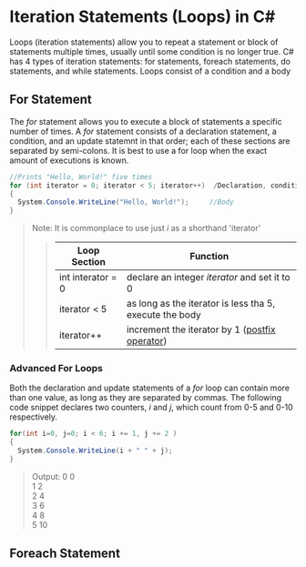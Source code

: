 # Iteration Statements (Loops) in C#
Loops (iteration statements) allow you to repeat a statement or block of statements multiple times, usually until some condition is no longer true.
C# has 4 types of iteration statements: for statements, foreach statements, do statements, and while statements. Loops consist of a condition and a body <br />

## For Statement
The _for_ statement allows you to execute a block of statements a specific number of times. A _for_ statement consists of a declaration statement, a condition,
and an update statemnt in that order; each of these sections are separated by semi-colons. It is best to use a for loop when the exact amount of executions is known. <br />
```C#
//Prints "Hello, World!" five times
for (int iterator = 0; iterator < 5; iterator++)  /Declaration, condition, and update statements
{
  System.Console.WriteLine("Hello, World!");     //Body
}
```
> Note: It is commonplace to use just _i_ as a shorthand 'iterator'
>> | Loop Section | Function |
>> | ------------ | -------- |
>> | int interator = 0 | declare an integer _iterator_ and set it to 0 |
>> | iterator < 5 | as long as the iterator is less tha 5, execute the body |
>> | iterator++ | increment the iterator by 1 ([postfix operator](https://docs.microsoft.com/en-us/dotnet/csharp/language-reference/operators/arithmetic-operators#increment-operator-)) |

### Advanced For Loops
Both the declaration and update statements of a _for_ loop can contain more than one value, as long as they are separated by commas. The following code snippet 
declares two counters, _i_ and _j_, which count from 0-5 and 0-10 respectively.
```C#
for(int i=0, j=0; i < 6; i += 1, j += 2 )
{
  System.Console.WriteLine(i + " " + j);
}
```
> Output:
> 0 0  <br />
> 1 2  <br />
> 2 4  <br />
> 3 6  <br />
> 4 8  <br />
> 5 10 <br />
## Foreach Statement
